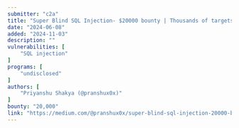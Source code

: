 ```yaml
---
submitter: "c2a"
title: "Super Blind SQL Injection- $20000 bounty | Thousands of targets still vulnerable"
date: "2024-06-08"
added: "2024-11-03"
description: ""
vulnerabilities: [
    "SQL injection"
]
programs: [
    "undisclosed"
]
authors: [
    "Priyanshu Shakya (@pranshux0x)"
]
bounty: "20,000"
link: "https://medium.com/@pranshux0x/super-blind-sql-injection-20000-bounty-thousands-of-targets-still-vulnerable-f9b013765448"
---
```




